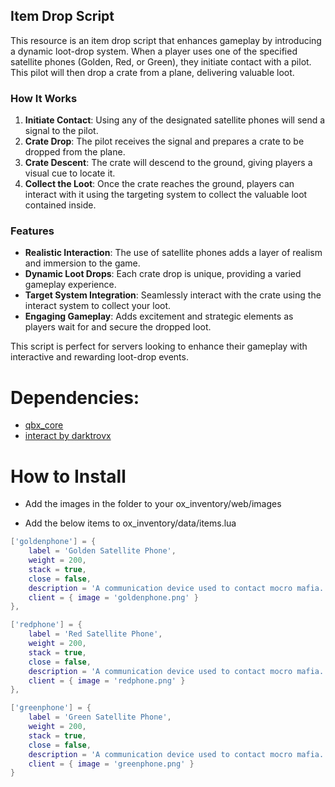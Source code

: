 ## Item Drop Script

This resource is an item drop script that enhances gameplay by introducing a dynamic loot-drop system. When a player uses one of the specified satellite phones (Golden, Red, or Green), they initiate contact with a pilot. This pilot will then drop a crate from a plane, delivering valuable loot.

### How It Works
1. **Initiate Contact**: Using any of the designated satellite phones will send a signal to the pilot.
2. **Crate Drop**: The pilot receives the signal and prepares a crate to be dropped from the plane.
3. **Crate Descent**: The crate will descend to the ground, giving players a visual cue to locate it.
4. **Collect the Loot**: Once the crate reaches the ground, players can interact with it using the targeting system to collect the valuable loot contained inside.

### Features
- **Realistic Interaction**: The use of satellite phones adds a layer of realism and immersion to the game.
- **Dynamic Loot Drops**: Each crate drop is unique, providing a varied gameplay experience.
- **Target System Integration**: Seamlessly interact with the crate using the interact system to collect your loot.
- **Engaging Gameplay**: Adds excitement and strategic elements as players wait for and secure the dropped loot.

This script is perfect for servers looking to enhance their gameplay with interactive and rewarding loot-drop events.

# Dependencies:

- [qbx_core](https://github.com/Qbox-Project/qbx_core)
- [interact by darktrovx](https://github.com/darktrovx/interact) 

# How to Install

- Add the images in the folder to your ox_inventory/web/images

- Add the below items to ox_inventory/data/items.lua

```lua
['goldenphone'] = {
    label = 'Golden Satellite Phone',
    weight = 200,
    stack = true,
    close = false,
    description = 'A communication device used to contact mocro mafia.',
    client = { image = 'goldenphone.png' }
},

['redphone'] = {
    label = 'Red Satellite Phone',
    weight = 200,
    stack = true,
    close = false,
    description = 'A communication device used to contact mocro mafia.',
    client = { image = 'redphone.png' }
},

['greenphone'] = {
    label = 'Green Satellite Phone',
    weight = 200,
    stack = true,
    close = false,
    description = 'A communication device used to contact mocro mafia.',
    client = { image = 'greenphone.png' }
}
```
